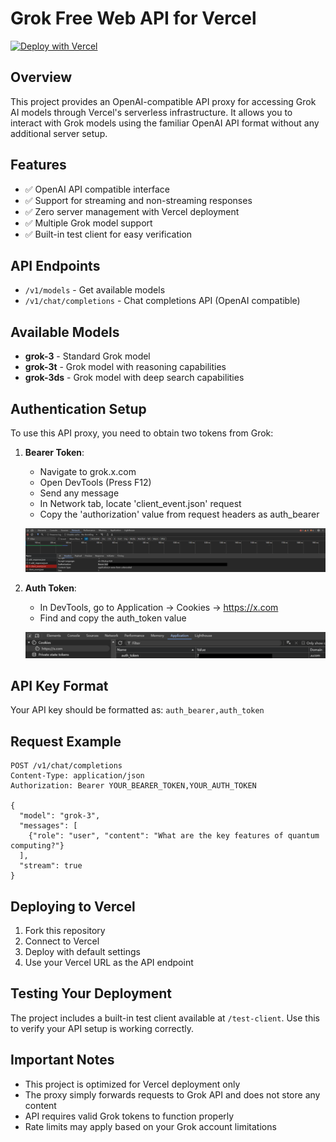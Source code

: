 # Grok Free Web API for Vercel

[![Deploy with Vercel](https://vercel.com/button)](https://vercel.com/new/clone?repository-url=https%3A%2F%2Fgithub.com%2Fomgpizzatnt%2Fgrok-free-web-api-vercel)

## Overview

This project provides an OpenAI-compatible API proxy for accessing Grok AI models through Vercel's serverless infrastructure. It allows you to interact with Grok models using the familiar OpenAI API format without any additional server setup.

## Features

- ✅ OpenAI API compatible interface
- ✅ Support for streaming and non-streaming responses
- ✅ Zero server management with Vercel deployment
- ✅ Multiple Grok model support
- ✅ Built-in test client for easy verification

## API Endpoints

- `/v1/models` - Get available models
- `/v1/chat/completions` - Chat completions API (OpenAI compatible)

## Available Models

- **grok-3** - Standard Grok model
- **grok-3t** - Grok model with reasoning capabilities
- **grok-3ds** - Grok model with deep search capabilities

## Authentication Setup

To use this API proxy, you need to obtain two tokens from Grok:

1. **Bearer Token**:
   - Navigate to grok.x.com
   - Open DevTools (Press F12)
   - Send any message
   - In Network tab, locate 'client_event.json' request
   - Copy the 'authorization' value from request headers as auth_bearer

   ![How to get auth_bearer](auth_bearer.png)

2. **Auth Token**:
   - In DevTools, go to Application -> Cookies -> https://x.com
   - Find and copy the auth_token value

   ![How to get auth_token](auth_token.png)

## API Key Format

Your API key should be formatted as: `auth_bearer,auth_token`

## Request Example

```http
POST /v1/chat/completions
Content-Type: application/json
Authorization: Bearer YOUR_BEARER_TOKEN,YOUR_AUTH_TOKEN

{
  "model": "grok-3",
  "messages": [
    {"role": "user", "content": "What are the key features of quantum computing?"}
  ],
  "stream": true
}
```

## Deploying to Vercel

1. Fork this repository
2. Connect to Vercel
3. Deploy with default settings
4. Use your Vercel URL as the API endpoint

## Testing Your Deployment

The project includes a built-in test client available at `/test-client`. Use this to verify your API setup is working correctly.

## Important Notes

- This project is optimized for Vercel deployment only
- The proxy simply forwards requests to Grok API and does not store any content
- API requires valid Grok tokens to function properly
- Rate limits may apply based on your Grok account limitations